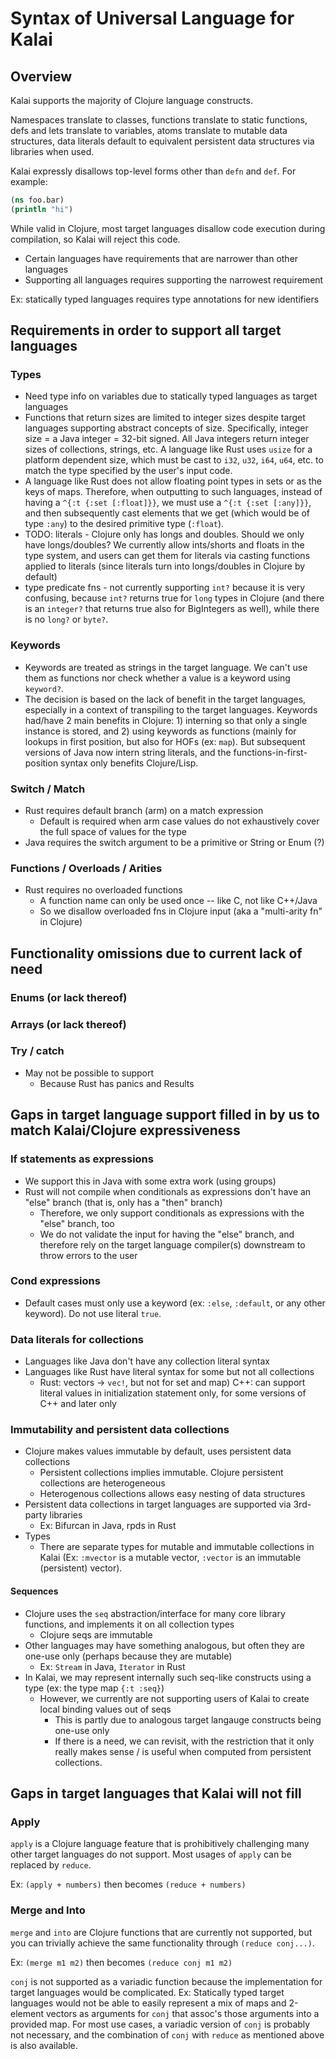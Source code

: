 # Syntax of Universal Language for Kalai
<!-- https://xkcd.com/927/ -->

## Overview

Kalai supports the majority of Clojure language constructs.

Namespaces translate to classes,
functions translate to static functions,
defs and lets translate to variables,
atoms translate to mutable data structures,
data literals default to equivalent persistent data structures via libraries when used.

Kalai expressly disallows top-level forms other than `defn` and `def`.
For example:

```clojure
(ns foo.bar)
(println "hi")
```

While valid in Clojure,
most target languages disallow code execution during compilation,
so Kalai will reject this code.

* Certain languages have requirements that are narrower than other languages
* Supporting all languages requires supporting the narrowest requirement

Ex: statically typed languages requires type annotations for new identifiers

## Requirements in order to support all target languages

### Types

* Need type info on variables due to statically typed languages as target languages
* Functions that return sizes are limited to integer sizes despite target languages supporting
abstract concepts of size. Specifically, integer size = a Java integer = 32-bit signed. All
  Java integers return integer sizes of collections, strings, etc. A language like Rust uses `usize`
  for a platform dependent size, which must be cast to `i32`, `u32`, `i64`, `u64`, etc. to match the
  type specified by the user's input code.
* A language like Rust does not allow floating point types in sets or as the keys of maps. 
  Therefore, when outputting to such languages, instead of having a `^{:t {:set [:float]}}`, we must use a `^{:t {:set [:any]}}`, and then subsequently cast elements that we get (which would be of type `:any`) to the desired primitive type (`:float`).
* TODO: literals - Clojure only has longs and doubles. Should we only have longs/doubles?
  We currently allow ints/shorts and floats in the type system, and users can get them for literals
  via casting functions applied to literals (since literals turn into longs/doubles in Clojure by default) 
* type predicate fns - not currently supporting `int?` because it is very confusing, because `int?`
  returns true for `long` types in Clojure (and there is an `integer?` that returns true also for
  BigIntegers as well), while there is no `long?` or `byte?`.
  
### Keywords

* Keywords are treated as strings in the target language.
We can't use them as functions nor check whether a value is a keyword using `keyword?`.
* The decision is based on the lack of benefit in the target languages, especially in a context of transpiling to the target languages.
Keywords had/have 2 main benefits in Clojure: 1) interning so that only a single instance is stored, and 2) using keywords as functions (mainly for lookups in first position, but also for HOFs (ex: `map`).
  But subsequent versions of Java now intern string literals, and the functions-in-first-position syntax only benefits Clojure/Lisp.

### Switch / Match

* Rust requires default branch (arm) on a match expression
  * Default is required when arm case values do not exhaustively cover the full space of values for the type
* Java requires the switch argument to be a primitive or String or Enum (?)

### Functions / Overloads / Arities

* Rust requires no overloaded functions
  - A function name can only be used once -- like C, not like C++/Java
  - So we disallow overloaded fns in Clojure input (aka a "multi-arity fn" in Clojure) 

## Functionality omissions due to current lack of need 

### Enums (or lack thereof)

### Arrays (or lack thereof)

### Try / catch

* May not be possible to support
  * Because Rust has panics and Results

## Gaps in target language support filled in by us to match Kalai/Clojure expressiveness

### If statements as expressions

* We support this in Java with some extra work (using groups)
* Rust will not compile when conditionals as expressions don't have
  an "else" branch (that is, only has a "then" branch)
  - Therefore, we only support conditionals as expressions with the "else" branch, too
  - We do not validate the input for having the "else" branch, and therefore rely on the target language compiler(s) downstream to throw errors to the user 
  
### Cond expressions

* Default cases must only use a keyword (ex: `:else`, `:default`, or any other keyword). Do not use literal `true`.

### Data literals for collections

* Languages like Java don't have any collection literal syntax
* Languages like Rust have literal syntax for some but not all collections
  * Rust: vectors -> `vec!`, but not for set and map)
    C++: can support literal values in initialization statement only, for some versions of C++ and later only

### Immutability and persistent data collections

* Clojure makes values immutable by default, uses persistent data collections
  - Persistent collections implies immutable. Clojure persistent collections are heterogeneous
  - Heterogenous collections allows easy nesting of data structures
* Persistent data collections in target languages are supported via 3rd-party libraries
  - Ex: Bifurcan in Java, rpds in Rust
* Types
  - There are separate types for mutable and immutable collections in Kalai (Ex: `:mvector` is a mutable vector, `:vector` is an immutable (persistent) vector).
  
#### Sequences
  
* Clojure uses the `seq` abstraction/interface for many core library functions, and implements it on all collection types
  - Clojure seqs are immutable
* Other languages may have something analogous, but often they are one-use only (perhaps because they are mutable)
  - Ex: `Stream` in Java, `Iterator` in Rust
* In Kalai, we may represent internally such seq-like constructs using a type (ex: the type map `{:t :seq}`)
  - However, we currently are not supporting users of Kalai to create local binding values out of seqs
    * This is partly due to analogous target langauge constructs being one-use only
    * If there is a need, we can revisit, with the restriction that it only really makes sense / is useful when computed from persistent collections.
  
## Gaps in target languages that Kalai will not fill

### Apply

`apply` is a Clojure language feature that is prohibitively challenging many other target languages do not support.
Most usages of `apply` can be replaced by `reduce`.

Ex: `(apply + numbers)` then becomes `(reduce + numbers)`

### Merge and Into

`merge` and `into` are Clojure functions that are currently not supported, but you can trivially achieve the same functionality through `(reduce conj...)`.

Ex: `(merge m1 m2)` then becomes `(reduce conj m1 m2)`

`conj` is not supported as a variadic function because the implementation for target languages would be complicated.
Ex: Statically typed target languages would not be able to easily represent a mix of maps and 2-element vectors as arguments for `conj` that assoc's those arguments into a provided map.
For most use cases, a variadic version of `conj` is probably not necessary, and the combination of `conj` with `reduce` as mentioned above is also available.